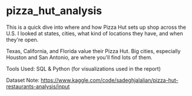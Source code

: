 # pizza_hut_analysis

This is a quick dive into where and how Pizza Hut sets up shop across the U.S. I looked at states, cities, what kind of locations they have, and when they're open. 

Texas, California, and Florida value their Pizza Hut.
Big cities, especially Houston and San Antonio, are where you'll find lots of them.

Tools Used: SQL  & Python (for visualizations used in the report) 

Dataset Note: https://www.kaggle.com/code/sadeghjalalian/pizza-hut-restaurants-analysis/input
